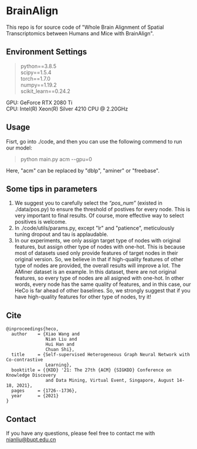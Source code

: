 # BrainAlign
This repo is for source code of "Whole Brain Alignment of Spatial Transcriptomics between Humans and Mice with BrainAlign". 
## Environment Settings
> python==3.8.5 \
> scipy==1.5.4 \
> torch==1.7.0 \
> numpy==1.19.2 \
> scikit_learn==0.24.2

GPU: GeForce RTX 2080 Ti \
CPU: Intel(R) Xeon(R) Silver 4210 CPU @ 2.20GHz
## Usage
Fisrt, go into ./code, and then you can use the following commend to run our model: 
> python main.py acm --gpu=0

Here, "acm" can be replaced by "dblp", "aminer" or "freebase".
## Some tips in parameters
1. We suggest you to carefully select the *“pos_num”* (existed in ./data/pos.py) to ensure the threshold of postives for every node. This is very important to final results. Of course, more effective way to select positives is welcome.
2. In ./code/utils/params.py, except "lr" and "patience", meticulously tuning dropout and tau is applaudable.
3. In our experiments, we only assign target type of nodes with original features, but assign other type of nodes with one-hot. This is because most of datasets used only provide features of target nodes in their original version. So, we believe in that if high-quality features of other type of nodes are provided, the overall results will improve a lot. The AMiner dataset is an example. In this dataset, there are not original features, so every type of nodes are all asigned with one-hot. In other words, every node has the same quality of features, and in this case, our HeCo is far ahead of other baselines. So, we strongly suggest that if you have high-quality features for other type of nodes, try it!
## Cite
```
@inproceedings{heco,
  author    = {Xiao Wang and
               Nian Liu and
               Hui Han and
               Chuan Shi},
  title     = {Self-supervised Heterogeneous Graph Neural Network with Co-contrastive
               Learning},
  booktitle = {{KDD} '21: The 27th {ACM} {SIGKDD} Conference on Knowledge Discovery
               and Data Mining, Virtual Event, Singapore, August 14-18, 2021},
  pages     = {1726--1736},
  year      = {2021}
}
```
## Contact
If you have any questions, please feel free to contact me with nianliu@bupt.edu.cn
